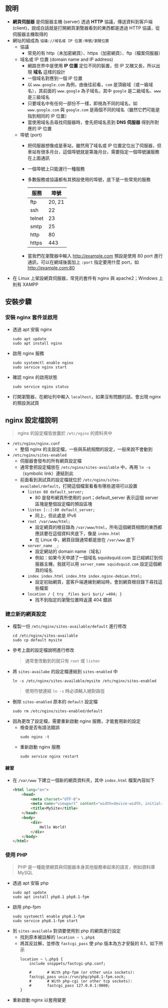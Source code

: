 ## 說明

- **網頁伺服器** 是伺服器主機 (server) 透過 **HTTP** 協議，傳送資料到客戶端 (client)，說成白話就是打開網頁瀏覽器看到的東西都是透過 HTTP 協議，從伺服器主機取得的
- 網址的組成為 `協議://域名或 IP 位置:埠號/瀏覽位置`
	- 協議
		- 常見的有 http（未加密網頁）、https（加密網頁）、ftp（檔案伺服器）
	- 域名或 IP 位置 (domain name and IP address)
		- 網路世界中是使用 **IP 位置** 定位不同的裝置，但 IP 又醜又長，所以出現 **域名** 這樣的設計
		- 一個域名對應到一個 IP 位置
		- 以 `www.google.com` 為例，由後往前看，`com` 是頂級域（或一級域名），其前面的 `www.google` 為子域名，其中 `google` 是二級域名、`www` 是三級域名
		- 只要域名中有任何一部份不一樣，即視為不同的域名，如 `www.google.com` 與 `google.com` 是兩個不同的域名（雖然它們可能是指到相同的 IP 位置）
		- 當使用域名去尋找伺服器時，會先把域名丟到 **DNS 伺服器** 得到所對應的 IP 位置
	- 埠號 (port)
		- 把伺服器想像成是車站，雖然用了域名或 IP 位置定位出了伺服器，但車站有很多月台，這個埠號就是第幾月台，需要指定一個埠號讓服務在上面通訊
		- 一個埠號上只能運行一種服務
		- 多數服務或協議都有其預設使用的埠號，底下是一些常見的服務
			
			| 服務   | 埠號   |
			| ------ | ------ |
			| ftp    | 20, 21 |
			| ssh    | 22     |
			| telnet | 23     |
			| smtp   | 25     |
			| http   | 80     |
			| https  | 443    |
			
		- 當我們在瀏覽器中輸入 http://example.com 預設是使用 80 port 進行通訊，可以在網域後面加上 `:port` 指定要用什麼 port，如 http://example.com:80
- 在 Linux 上架設網頁伺服器，常見的套件有 nginx 與 apache2；Windows 上則有 XAMPP

## 安裝步驟

### 安裝 nginx 套件並啟用
- 透過 apt 安裝 nginx 
	```shell
	sudo apt update
	sudo apt install nginx
	```
- 啟用 nginx 服務
	```shell
	sudo systemctl enable nginx
	sudo service nginx start
	```
- 確認 nginx 的啟用狀態
	```shell
	sudo service nginx status
	```
- 打開瀏覽器，在網址列中輸入 `localhost`，如果沒有問題的話，會出現 nginx 的預設測試頁

## nginx 設定檔說明
> nginx 的設定檔皆放置於 `/etc/nginx` 的資料夾中
- `/etc/nginx/nginx.conf`
	- 整個 nginx 的主設定檔，一些與系統相關的設定，一般來說不會動到
- `/etc/nginx/sites-enabled`
	- 伺服器會發布的所有網頁設定檔
	- 通常會把設定檔放在 `/etc/nginx/sites-available` 中，再用 `ln -s` （symbolic link）連結到此
	- 前面看到測試頁的設定檔就位於 `/etc/nginx/sites-availabel/default`，打開這個檔案看看有哪些選項可以設置
		- `listen 80 default_server;`
			- 80 是發布網頁所使用的 port；default_server 表示這個 server 區塊是整個設定檔的預設區塊
		- `listen [::]:80 default_server;`
			- 同上，但此處是 IPv6
		- `root /var/www/html;`
			- 設定網頁的根目錄為 `/var/www/html`，所有這個網頁相關的東西都應該要在這個資料夾底下，像是 `index.html`
			- 在 Linux 中，網頁目錄通常都是放在 `/var/www` 底下
		- `server_name _;`
			- 設定網站的 domain name（域名）
			- 例如：如果今天申請了一個域名 squidsquid.com 並已經綁訂到伺服器主機，我就可以用 `server_name squidsquid.com` 設定這個網頁的域名
		- `index index.html index.htm index.nginx-debian.html;`
			- 設定初始網頁，當客戶端連線到網站時，會到網頁根目錄下尋找這些檔案
		- `location / { try _files $uri $uri/ =404; }`
			- 找不到指定的瀏覽位置時返還 404 錯誤

### 建立新的網頁設定
- 複製一份 `/etc/nginx/sites-available/default` 進行修改
	```shell
	cd /etc/nginx/sites-available
	sudo cp default mysite
	```
- 參考上面的設定檔說明進行修改
	> 通常會改動到的就只有 `root` 或 `listen`
- 將 `sites-availabe` 的設定檔連結到 `sites-enabled` 中
	```shell
	ln -s /etc/nginx/sites-available/mysite /etc/nginx/sites-enabled
	```
	> 使用符號連結 `ln -s` 時必須輸入絕對路徑
- 刪除 `sites-enabled` 原本的 `default` 設定檔
	```shell
	sudo rm /etc/nginx/sites-enabled/default
	```
- 因為更改了設定檔，需要重新啟動 nginx 服務，才能套用新的設定
	- 檢查是否有語法錯誤
		```shell
		sudo nginx -t
		```
	- 重新啟動 nginx 服務
		```shell
		sudo service nginx restart
		```

#### 練習
- 在 `/var/www` 下建立一個新的網頁資料夾，其中 `index.html` 檔案內容如下
	```html
	<html lang="en">
		<head>
			<meta charset="UTF-8">
			<meta name="viewport" content="width=device-width, initial-scale=1.0">
			<title>MySite</title>
		</head>
		<body>
			<div>
				Hello World!
			</div>
		</body>
	</html>
	```

### 使用 PHP
> PHP 是一種能使網頁與伺服器本身其他服務串起來的語言，例如資料庫 MySQL
- 透過 apt  安裝 php
	```shell
	sudo apt update
	sudo apt install php8.1 php8.1-fpm
	```
- 啟用 php-fpm
	```shell
	sudo systemctl enable php8.1-fpm
	sudo service php8.1-fpm start
	```
- 到 `sites-available` 對須要使用到 php 的網頁進行設定
	- 找到原本被註解的 `location ~ \.php$` 
	- 將其反註解，並修改 `fastcgi_pass` 使 php 版本為方才安裝的 8.1，如下所示
		```nginx
		location ~ \.php$ {
			include snippets/fastcgi-php.conf;
			
			#       # With php-fpm (or other unix sockets):
			fastcgi_pass unix:/run/php/php8.1-fpm.sock;
			#       # With php-cgi (or other tcp sockets):
			#       fastcgi_pass 127.0.0.1:9000;
		}
		```
- 重新啟動 nginx 以套用變更